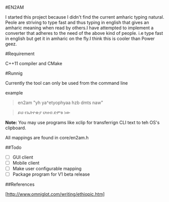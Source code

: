 
#EN2AM

I started this project because I didn't find the current amharic typing natural.
Peole are striving to type fast and thus typing in english that gives an amharic meaning when
read by others.I have attempted to implement a converter that adheres to the need of the above
kind of people. i.e type fast in english but get it in amharic on the fly.I think this is cooler
than Power geez.

#Requirement

C++11 compiler and CMake

#Runnig

Currently the tool can only be used from the command line

example

>en2am  "yh ya^etyophyaa hzb dmts naw"

>ይህ የኤትዮጵያ ህዝብ ድምፅ ነው 

**Note:** You may use programs like xclip for transferrign CLI text to teh OS's clipboard.

All mappings are found in core/en2am.h

##Todo

- [ ] GUI client
- [ ] Mobile client
- [ ] Make user configurable mapping
- [ ] Package program for V1 beta release

##References

[http://www.omniglot.com/writing/ethiopic.htm]
